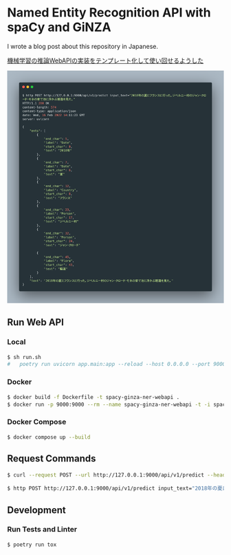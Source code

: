 # Named Entity Recognition API with spaCy and GiNZA

I wrote a blog post about this repository in Japanese.

[機械学習の推論WebAPIの実装をテンプレート化して使い回せるようした](https://zenn.dev/yag_ays/articles/eef1a8c8e1ee39)

![](docs/http_request.png)

## Run Web API
### Local

```sh
$ sh run.sh
#   poetry run uvicorn app.main:app --reload --host 0.0.0.0 --port 9000
```

### Docker
```sh
$ docker build -f Dockerfile -t spacy-ginza-ner-webapi .
$ docker run -p 9000:9000 --rm --name spacy-ginza-ner-webapi -t -i spacy-ginza-ner-webapi
```

### Docker Compose

```sh
$ docker compose up --build
```

## Request Commands

```sh 
$ curl --request POST --url http://127.0.0.1:9000/api/v1/predict --header 'Content-Type: application/json' --data '{"input_text": "2018年の夏にフランスに行った。ジベルニー村のジャン・クロード・モネの家で池に浮かぶ睡蓮を見た。"}'
```

```sh
$ http POST http://127.0.0.1:9000/api/v1/predict input_text="2018年の夏にフランスに行った。ジベルニー村のジャン・クロード・モネの家で池に浮かぶ睡蓮を見た。"
```

## Development
### Run Tests and Linter

```
$ poetry run tox
```

